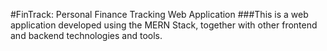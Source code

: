 #FinTrack: Personal Finance Tracking Web Application
###This is a web application developed using the MERN Stack, together with other frontend and backend technologies and tools.

